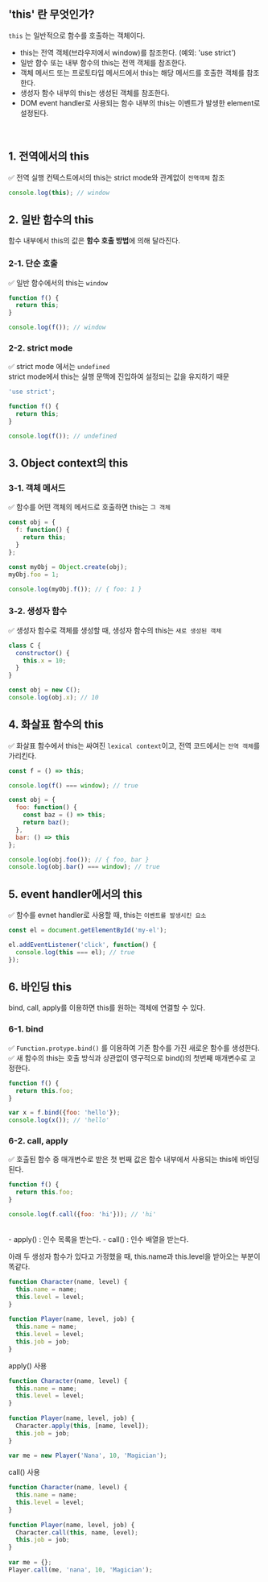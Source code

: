 ## 'this' 란 무엇인가?

`this` 는 일반적으로 함수를 호출하는 객체이다.  

- this는 전역 객체(브라우저에서 window)를 참조한다. (예외: 'use strict')
- 일반 함수 또는 내부 함수의 this는 전역 객체를 참조한다.
- 객체 메서드 또는 프로토타입 메서드에서 this는 해당 메서드를 호출한 객체를 참조한다.
- 생성자 함수 내부의 this는 생성된 객체를 참조한다.
- DOM event handler로 사용되는 함수 내부의 this는 이벤트가 발생한 element로 설정된다.


<br>

## 1. 전역에서의 this
✅ 전역 실행 컨텍스트에서의 this는 strict mode와 관계없이 `전역객체` 참조

```js
console.log(this); // window
```

## 2. 일반 함수의 this
함수 내부에서 this의 값은 **함수 호출 방법**에 의해 달라진다.

### 2-1. 단순 호출
✅ 일반 함수에서의 this는 `window` 

```js
function f() {
  return this;
}

console.log(f()); // window
```

### 2-2. strict mode
✅ strict mode 에서는 `undefined`  
strict mode에서 this는 실행 문맥에 진입하여 설정되는 값을 유지하기 때문

```js
'use strict'; 

function f() {  
  return this;
}

console.log(f()); // undefined
```


## 3. Object context의 this

### 3-1. 객체 메서드
✅ 함수를 어떤 객체의 메서드로 호출하면 this는 `그 객체`

```js
const obj = {
  f: function() {
    return this;
  }
};

const myObj = Object.create(obj);
myObj.foo = 1;

console.log(myObj.f()); // { foo: 1 }
```

### 3-2. 생성자 함수
✅ 생성자 함수로 객체를 생성할 때, 생성자 함수의 this는 `새로 생성된 객체`

```js
class C {
  constructor() {
    this.x = 10;
  }
}

const obj = new C();
console.log(obj.x); // 10
```

## 4. 화살표 함수의 this
✅ 화살표 함수에서 this는 싸여진 `lexical context`이고, 전역 코드에서는 `전역 객체`를 가리킨다.

```js
const f = () => this;

console.log(f() === window); // true

const obj = {
  foo: function() {
    const baz = () => this;
    return baz();
  },
  bar: () => this
};

console.log(obj.foo()); // { foo, bar }
console.log(obj.bar() === window); // true
```

## 5. event handler에서의 this
✅ 함수를 evnet handler로 사용할 때, this는 `이벤트를 발생시킨 요소`

```js
const el = document.getElementById('my-el');

el.addEventListener('click', function() {
  console.log(this === el); // true
});
```

## 6. 바인딩 this
bind, call, apply를 이용하면 this를 원하는 객체에 연결할 수 있다.

### 6-1. bind
✅ `Function.protype.bind()` 를 이용하여 기존 함수를 가진 새로운 함수를 생성한다.  
✅ 새 함수의 this는 호출 방식과 상관없이 영구적으로 bind()의 첫번째 매개변수로 고정한다.

```js
function f() {
  return this.foo;
}

var x = f.bind({foo: 'hello'});
console.log(x()); // 'hello'
```


### 6-2. call, apply
✅ 호출된 함수 중 매개변수로 받은 첫 번째 값은 함수 내부에서 사용되는 this에 바인딩된다.


```js
function f() {
  return this.foo;
}

console.log(f.call({foo: 'hi'})); // 'hi'
```

<br>
- apply() : 인수 목록을 받는다.
- call() : 인수 배열을 받는다.


아래 두 생성자 함수가 있다고 가정했을 때, this.name과 this.level을 받아오는 부분이 똑같다.

```js
function Character(name, level) {
  this.name = name;
  this.level = level;
}
 
function Player(name, level, job) {
  this.name = name;
  this.level = level;
  this.job = job;
}
```

apply() 사용
```js
function Character(name, level) {
  this.name = name;
  this.level = level;
}
 
function Player(name, level, job) {
  Character.apply(this, [name, level]);
  this.job = job;
}
 
var me = new Player('Nana', 10, 'Magician');
```

call() 사용
```js
function Character(name, level) {
  this.name = name;
  this.level = level;
}
 
function Player(name, level, job) {
  Character.call(this, name, level);
  this.job = job;
}
 
var me = {};
Player.call(me, 'nana', 10, 'Magician');
```



